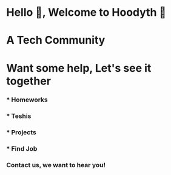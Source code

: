 # Hello 👋, Welcome to Hoodyth 🚀

# A Tech Community

# Want some help, Let's see it together
### * Homeworks
### * Teshis
### * Projects
### * Find Job

### Contact us, we want to hear you!
